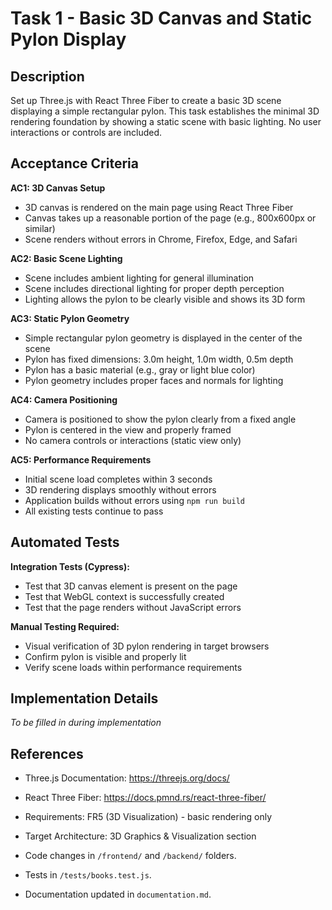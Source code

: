 # Task 1 - Basic 3D Canvas and Static Pylon Display

## Description

Set up Three.js with React Three Fiber to create a basic 3D scene displaying a simple rectangular pylon. This task establishes the minimal 3D rendering foundation by showing a static scene with basic lighting. No user interactions or controls are included.

## Acceptance Criteria

**AC1: 3D Canvas Setup**

- 3D canvas is rendered on the main page using React Three Fiber
- Canvas takes up a reasonable portion of the page (e.g., 800x600px or similar)
- Scene renders without errors in Chrome, Firefox, Edge, and Safari

**AC2: Basic Scene Lighting**

- Scene includes ambient lighting for general illumination
- Scene includes directional lighting for proper depth perception
- Lighting allows the pylon to be clearly visible and shows its 3D form

**AC3: Static Pylon Geometry**

- Simple rectangular pylon geometry is displayed in the center of the scene
- Pylon has fixed dimensions: 3.0m height, 1.0m width, 0.5m depth
- Pylon has a basic material (e.g., gray or light blue color)
- Pylon geometry includes proper faces and normals for lighting

**AC4: Camera Positioning**

- Camera is positioned to show the pylon clearly from a fixed angle
- Pylon is centered in the view and properly framed
- No camera controls or interactions (static view only)

**AC5: Performance Requirements**

- Initial scene load completes within 3 seconds
- 3D rendering displays smoothly without errors
- Application builds without errors using `npm run build`
- All existing tests continue to pass

## Automated Tests

**Integration Tests (Cypress):**

- Test that 3D canvas element is present on the page
- Test that WebGL context is successfully created
- Test that the page renders without JavaScript errors

**Manual Testing Required:**

- Visual verification of 3D pylon rendering in target browsers
- Confirm pylon is visible and properly lit
- Verify scene loads within performance requirements

## Implementation Details

_To be filled in during implementation_

## References

- Three.js Documentation: https://threejs.org/docs/
- React Three Fiber: https://docs.pmnd.rs/react-three-fiber/
- Requirements: FR5 (3D Visualization) - basic rendering only
- Target Architecture: 3D Graphics & Visualization section

- Code changes in `/frontend/` and `/backend/` folders.
- Tests in `/tests/books.test.js`.
- Documentation updated in `documentation.md`.
